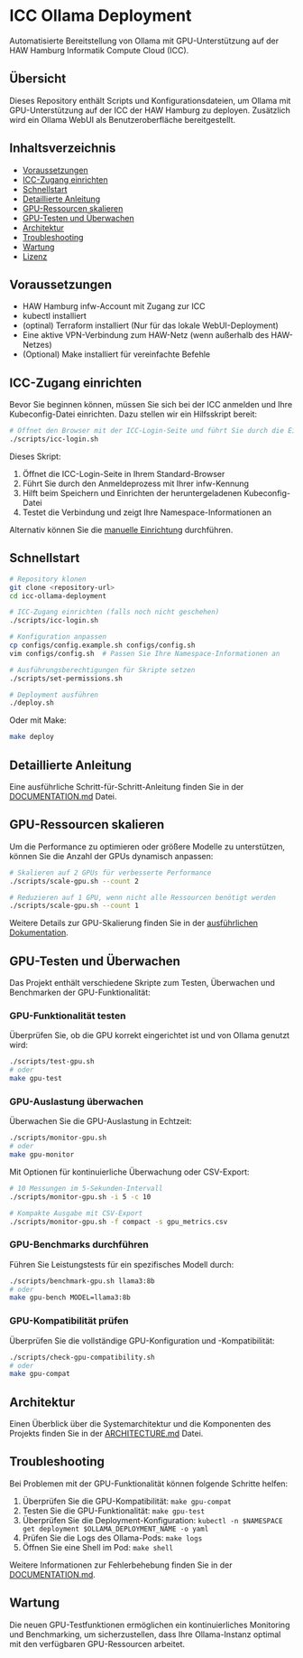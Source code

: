 # ICC Ollama Deployment

Automatisierte Bereitstellung von Ollama mit GPU-Unterstützung auf der HAW Hamburg Informatik Compute Cloud (ICC).

## Übersicht

Dieses Repository enthält Scripts und Konfigurationsdateien, um Ollama mit GPU-Unterstützung auf der ICC der HAW Hamburg zu deployen. Zusätzlich wird ein Ollama WebUI als Benutzeroberfläche bereitgestellt.

## Inhaltsverzeichnis

- [Voraussetzungen](#voraussetzungen)
- [ICC-Zugang einrichten](#icc-zugang-einrichten)
- [Schnellstart](#schnellstart)
- [Detaillierte Anleitung](#detaillierte-anleitung)
- [GPU-Ressourcen skalieren](#gpu-ressourcen-skalieren)
- [GPU-Testen und Überwachen](#gpu-testen-und-überwachen)
- [Architektur](#architektur)
- [Troubleshooting](#troubleshooting)
- [Wartung](#wartung)
- [Lizenz](#lizenz)

## Voraussetzungen

- HAW Hamburg infw-Account mit Zugang zur ICC
- kubectl installiert
- (optinal) Terraform installiert (Nur für das lokale WebUI-Deployment)
- Eine aktive VPN-Verbindung zum HAW-Netz (wenn außerhalb des HAW-Netzes)
- (Optional) Make installiert für vereinfachte Befehle

## ICC-Zugang einrichten

Bevor Sie beginnen können, müssen Sie sich bei der ICC anmelden und Ihre Kubeconfig-Datei einrichten. Dazu stellen wir ein Hilfsskript bereit:

```bash
# Öffnet den Browser mit der ICC-Login-Seite und führt Sie durch die Einrichtung
./scripts/icc-login.sh
```

Dieses Skript:
1. Öffnet die ICC-Login-Seite in Ihrem Standard-Browser
2. Führt Sie durch den Anmeldeprozess mit Ihrer infw-Kennung
3. Hilft beim Speichern und Einrichten der heruntergeladenen Kubeconfig-Datei
4. Testet die Verbindung und zeigt Ihre Namespace-Informationen an

Alternativ können Sie die [manuelle Einrichtung](DOCUMENTATION.md#1-icc-zugang-einrichten) durchführen.

## Schnellstart

```bash
# Repository klonen
git clone <repository-url>
cd icc-ollama-deployment

# ICC-Zugang einrichten (falls noch nicht geschehen)
./scripts/icc-login.sh

# Konfiguration anpassen
cp configs/config.example.sh configs/config.sh
vim configs/config.sh  # Passen Sie Ihre Namespace-Informationen an

# Ausführungsberechtigungen für Skripte setzen
./scripts/set-permissions.sh

# Deployment ausführen
./deploy.sh
```

Oder mit Make:

```bash
make deploy
```

## Detaillierte Anleitung

Eine ausführliche Schritt-für-Schritt-Anleitung finden Sie in der [DOCUMENTATION.md](DOCUMENTATION.md) Datei.

## GPU-Ressourcen skalieren

Um die Performance zu optimieren oder größere Modelle zu unterstützen, können Sie die Anzahl der GPUs dynamisch anpassen:

```bash
# Skalieren auf 2 GPUs für verbesserte Performance
./scripts/scale-gpu.sh --count 2

# Reduzieren auf 1 GPU, wenn nicht alle Ressourcen benötigt werden
./scripts/scale-gpu.sh --count 1
```

Weitere Details zur GPU-Skalierung finden Sie in der [ausführlichen Dokumentation](DOCUMENTATION.md#7-gpu-ressourcen-skalieren).

## GPU-Testen und Überwachen

Das Projekt enthält verschiedene Skripte zum Testen, Überwachen und Benchmarken der GPU-Funktionalität:

### GPU-Funktionalität testen

Überprüfen Sie, ob die GPU korrekt eingerichtet ist und von Ollama genutzt wird:

```bash
./scripts/test-gpu.sh
# oder
make gpu-test
```

### GPU-Auslastung überwachen

Überwachen Sie die GPU-Auslastung in Echtzeit:

```bash
./scripts/monitor-gpu.sh
# oder
make gpu-monitor
```

Mit Optionen für kontinuierliche Überwachung oder CSV-Export:

```bash
# 10 Messungen im 5-Sekunden-Intervall
./scripts/monitor-gpu.sh -i 5 -c 10

# Kompakte Ausgabe mit CSV-Export
./scripts/monitor-gpu.sh -f compact -s gpu_metrics.csv
```

### GPU-Benchmarks durchführen

Führen Sie Leistungstests für ein spezifisches Modell durch:

```bash
./scripts/benchmark-gpu.sh llama3:8b
# oder
make gpu-bench MODEL=llama3:8b
```

### GPU-Kompatibilität prüfen

Überprüfen Sie die vollständige GPU-Konfiguration und -Kompatibilität:

```bash
./scripts/check-gpu-compatibility.sh
# oder
make gpu-compat
```

## Architektur

Einen Überblick über die Systemarchitektur und die Komponenten des Projekts finden Sie in der [ARCHITECTURE.md](ARCHITECTURE.md) Datei.

## Troubleshooting

Bei Problemen mit der GPU-Funktionalität können folgende Schritte helfen:

1. Überprüfen Sie die GPU-Kompatibilität: `make gpu-compat`
2. Testen Sie die GPU-Funktionalität: `make gpu-test`
3. Überprüfen Sie die Deployment-Konfiguration: `kubectl -n $NAMESPACE get deployment $OLLAMA_DEPLOYMENT_NAME -o yaml`
4. Prüfen Sie die Logs des Ollama-Pods: `make logs`
5. Öffnen Sie eine Shell im Pod: `make shell`

Weitere Informationen zur Fehlerbehebung finden Sie in der [DOCUMENTATION.md](DOCUMENTATION.md#8-fehlerbehebung).

## Wartung

Die neuen GPU-Testfunktionen ermöglichen ein kontinuierliches Monitoring und Benchmarking, um sicherzustellen, dass Ihre Ollama-Instanz optimal mit den verfügbaren GPU-Ressourcen arbeitet.
